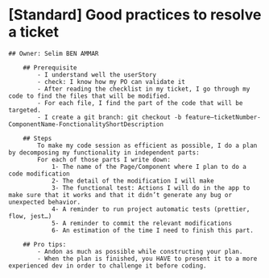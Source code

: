 # [Standard] Good practices to resolve a ticket
    ## Owner: Selim BEN AMMAR

        ## Prerequisite
            - I understand well the userStory
            - check: I know how my PO can validate it
            - After reading the checklist in my ticket, I go through my code to find the files that will be modified.
            - For each file, I find the part of the code that will be targeted.
            - I create a git branch: git checkout -b feature—ticketNumber-ComponentName-FonctionalityShortDescription

        ## Steps
            To make my code session as efficient as possible, I do a plan by decomposing my functionality in independent parts:
            For each of those parts I write down:
                1- The name of the Page/Component where I plan to do a code modification
                2- The detail of the modification I will make
                3- The functional test: Actions I will do in the app to make sure that it works and that it didn’t generate any bug or unexpected behavior.
                4- A reminder to run project automatic tests (prettier, flow, jest…)
                5- A reminder to commit the relevant modifications
                6- An estimation of the time I need to finish this part.

        ## Pro tips:
            - Andon as much as possible while constructing your plan.
            - When the plan is finished, you HAVE to present it to a more experienced dev in order to challenge it before coding.
